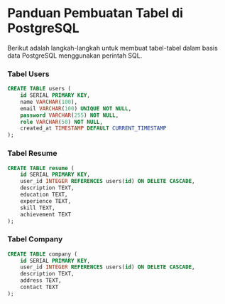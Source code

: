 # Panduan Pembuatan Tabel di PostgreSQL

Berikut adalah langkah-langkah untuk membuat tabel-tabel dalam basis data PostgreSQL menggunakan perintah SQL.

### Tabel Users

```sql
CREATE TABLE users (
    id SERIAL PRIMARY KEY,
    name VARCHAR(100),
    email VARCHAR(100) UNIQUE NOT NULL,
    password VARCHAR(255) NOT NULL,
    role VARCHAR(50) NOT NULL, 
    created_at TIMESTAMP DEFAULT CURRENT_TIMESTAMP
);
```
### Tabel Resume

```sql
CREATE TABLE resume (
    id SERIAL PRIMARY KEY,
    user_id INTEGER REFERENCES users(id) ON DELETE CASCADE,
    description TEXT,
    education TEXT,
    experience TEXT,
    skill TEXT,
    achievement TEXT
);
```
### Tabel Company

```sql
CREATE TABLE company (
    id SERIAL PRIMARY KEY,
    user_id INTEGER REFERENCES users(id) ON DELETE CASCADE,
    description TEXT,
    address TEXT,
    contact TEXT
);

